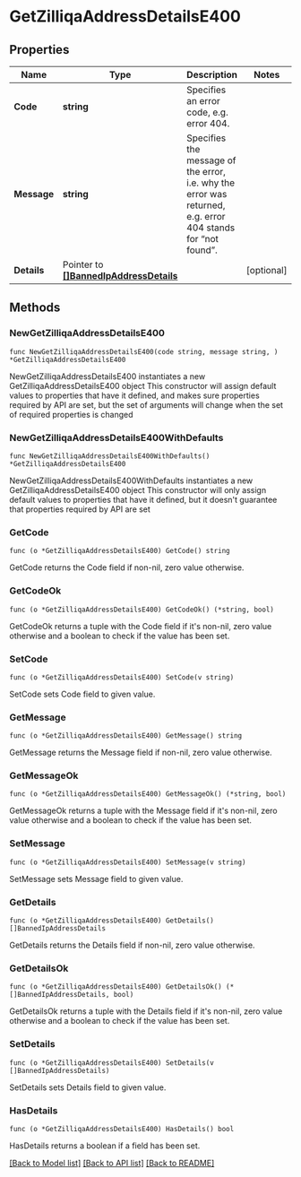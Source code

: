 # GetZilliqaAddressDetailsE400

## Properties

Name | Type | Description | Notes
------------ | ------------- | ------------- | -------------
**Code** | **string** | Specifies an error code, e.g. error 404. | 
**Message** | **string** | Specifies the message of the error, i.e. why the error was returned, e.g. error 404 stands for “not found”. | 
**Details** | Pointer to [**[]BannedIpAddressDetails**](BannedIpAddressDetails.md) |  | [optional] 

## Methods

### NewGetZilliqaAddressDetailsE400

`func NewGetZilliqaAddressDetailsE400(code string, message string, ) *GetZilliqaAddressDetailsE400`

NewGetZilliqaAddressDetailsE400 instantiates a new GetZilliqaAddressDetailsE400 object
This constructor will assign default values to properties that have it defined,
and makes sure properties required by API are set, but the set of arguments
will change when the set of required properties is changed

### NewGetZilliqaAddressDetailsE400WithDefaults

`func NewGetZilliqaAddressDetailsE400WithDefaults() *GetZilliqaAddressDetailsE400`

NewGetZilliqaAddressDetailsE400WithDefaults instantiates a new GetZilliqaAddressDetailsE400 object
This constructor will only assign default values to properties that have it defined,
but it doesn't guarantee that properties required by API are set

### GetCode

`func (o *GetZilliqaAddressDetailsE400) GetCode() string`

GetCode returns the Code field if non-nil, zero value otherwise.

### GetCodeOk

`func (o *GetZilliqaAddressDetailsE400) GetCodeOk() (*string, bool)`

GetCodeOk returns a tuple with the Code field if it's non-nil, zero value otherwise
and a boolean to check if the value has been set.

### SetCode

`func (o *GetZilliqaAddressDetailsE400) SetCode(v string)`

SetCode sets Code field to given value.


### GetMessage

`func (o *GetZilliqaAddressDetailsE400) GetMessage() string`

GetMessage returns the Message field if non-nil, zero value otherwise.

### GetMessageOk

`func (o *GetZilliqaAddressDetailsE400) GetMessageOk() (*string, bool)`

GetMessageOk returns a tuple with the Message field if it's non-nil, zero value otherwise
and a boolean to check if the value has been set.

### SetMessage

`func (o *GetZilliqaAddressDetailsE400) SetMessage(v string)`

SetMessage sets Message field to given value.


### GetDetails

`func (o *GetZilliqaAddressDetailsE400) GetDetails() []BannedIpAddressDetails`

GetDetails returns the Details field if non-nil, zero value otherwise.

### GetDetailsOk

`func (o *GetZilliqaAddressDetailsE400) GetDetailsOk() (*[]BannedIpAddressDetails, bool)`

GetDetailsOk returns a tuple with the Details field if it's non-nil, zero value otherwise
and a boolean to check if the value has been set.

### SetDetails

`func (o *GetZilliqaAddressDetailsE400) SetDetails(v []BannedIpAddressDetails)`

SetDetails sets Details field to given value.

### HasDetails

`func (o *GetZilliqaAddressDetailsE400) HasDetails() bool`

HasDetails returns a boolean if a field has been set.


[[Back to Model list]](../README.md#documentation-for-models) [[Back to API list]](../README.md#documentation-for-api-endpoints) [[Back to README]](../README.md)


